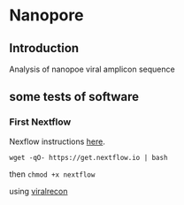 # Nanopore
## Introduction

Analysis of nanopoe viral amplicon sequence

## some tests of software

### First Nextflow

Nexflow instructions [here](https://www.nextflow.io/docs/latest/getstarted.html#installation).

`wget -qO- https://get.nextflow.io | bash`

then `chmod +x nextflow`

using [viralrecon](https://nf-co.re/viralrecon)


